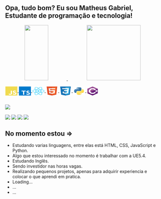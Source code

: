 <!--
**MatheusRGabriel/MatheusRGabriel** is a ✨ _special_ ✨ repository because its `README.md` (this file) appears on your GitHub profile.

Here are some ideas to get you started:

- 🔭 I’m currently working on ...
- 🌱 I’m currently learning ...
- 👯 I’m looking to collaborate on ...
- 🤔 I’m looking for help with ...
- 💬 Ask me about ...
- 📫 How to reach me: ...
- 😄 Pronouns: ...
- ⚡ Fun fact: ...
-->
## Opa, tudo bom? Eu sou Matheus Gabriel, Estudante de programação e tecnologia!
<div align="center">
  <a href="https://github.com/MatheusRGabriel">
  <img height="180em" width="39%" src="https://github-readme-stats.vercel.app/api?username=MatheusRGabriel&show_icons=true&theme=dark&include_all_commits=true&count_private=true"/>
  <img height="180em" width="59%" src="https://github-readme-stats.vercel.app/api/top-langs/?username=MatheusRGabriel&layout=compact&langs_count=7&theme=dark"/>

</div>
  
  <div style="display: inline_blockr"><br>
  <img align="center" alt="Rafa-Js" height="30" width="40" src="https://raw.githubusercontent.com/devicons/devicon/master/icons/javascript/javascript-plain.svg">
  <img align="center" alt="Rafa-Ts" height="30" width="40" src="https://raw.githubusercontent.com/devicons/devicon/master/icons/typescript/typescript-plain.svg">
  <img align="center" alt="Rafa-React" height="30" width="40" src="https://raw.githubusercontent.com/devicons/devicon/master/icons/react/react-original.svg">
  <img align="center" alt="Rafa-HTML" height="30" width="40" src="https://raw.githubusercontent.com/devicons/devicon/master/icons/html5/html5-original.svg">
  <img align="center" alt="Rafa-CSS" height="30" width="40" src="https://raw.githubusercontent.com/devicons/devicon/master/icons/css3/css3-original.svg">
  <img align="center" alt="Rafa-Python" height="30" width="40" src="https://raw.githubusercontent.com/devicons/devicon/master/icons/python/python-original.svg">
  <img align="center" alt="Rafa-Csharp" height="30" width="40" src="https://raw.githubusercontent.com/devicons/devicon/master/icons/csharp/csharp-original.svg">
</div>
  
##
 
<div>
 
  <a href="https://www.youtube.com/@mr-gabriel3330" target="_blank"><img src="https://img.shields.io/badge/YouTube-FF0000?style=for-the-badge&logo=youtube&logoColor=white" target="_blank"></a> 
<!--
 	<a href="https://www.twitch.tv/rafaballerinii" target="_blank"><img src="https://img.shields.io/badge/Twitch-9146FF?style=for-the-badge&logo=twitch&logoColor=white" target="_blank"></a>
-->  
 <a href="#" target="_blank"><img src="https://img.shields.io/badge/Discord-7289DA?style=for-the-badge&logo=discord&logoColor=white" target="_blank"></a> 
 <a href="https://www.instagram.com/matheus_raulino_g/" target="_blank"><img src="https://img.shields.io/badge/-Instagram-%23E4405F?style=for-the-badge&logo=instagram&logoColor=white" target="_blank"></a>
 <a href = "mailto:mailto:matheusgabriel12@outlook.com"><img src="https://img.shields.io/badge/-Gmail-%23333?style=for-the-badge&logo=gmail&logoColor=white" target="_blank"></a>
 <a href="https://br.linkedin.com/in/matheus-raulino-gabriel-124074146" target="_blank"><img src="https://img.shields.io/badge/-LinkedIn-%230077B5?style=for-the-badge&logo=linkedin&logoColor=white" target="_blank"></a> 
</div>
  
## No momento estou =>
  - Estudando varias linguagens, entre elas está HTML, CSS, JavaScript e Python.
  - Algo que estou interessado no momento é trabalhar com a UE5.4.
  - Estudando Inglês.
  - Sendo investidor nas horas vagas.
  - Realizando pequenos projetos, apenas para adquirir experiencia e colocar o que aprendi em pratica.
  - Loading...
  - ...
  - ...
  
##  
